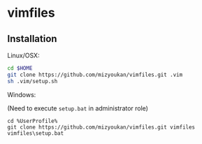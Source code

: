 # vimfiles

## Installation

Linux/OSX:

```sh
cd $HOME
git clone https://github.com/mizyoukan/vimfiles.git .vim
sh .vim/setup.sh
```

Windows:

(Need to execute `setup.bat` in administrator role)

```dosbatch
cd %UserProfile%
git clone https://github.com/mizyoukan/vimfiles.git vimfiles
vimfiles\setup.bat
```
